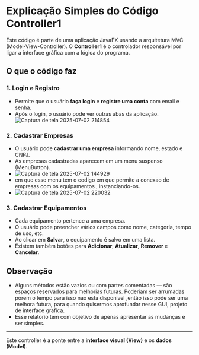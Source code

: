 
# Explicação Simples do Código Controller1

Este código é parte de uma aplicação JavaFX usando a arquitetura MVC (Model-View-Controller).
O **Controller1** é o controlador responsável por ligar a interface gráfica com a lógica do programa.

## O que o código faz

### 1. **Login e Registro**
- Permite que o usuário **faça login** e **registre uma conta** com email e senha.
- Após o login, o usuário pode ver outras abas da aplicação.
![Captura de tela 2025-07-02 214854](https://github.com/user-attachments/assets/3bac70a6-66c2-43b6-a5e5-4d4f42404ba5)

### 2. **Cadastrar Empresas**

- O usuário pode **cadastrar uma empresa** informando nome, estado e CNPJ.
- As empresas cadastradas aparecem em um menu suspenso (MenuButton).
- ![Captura de tela 2025-07-02 144929](https://github.com/user-attachments/assets/fb8ba84e-b9eb-4f7f-9943-89e2a0202809)
- em que esse menu tem o codigo em que permite a conexao de empresas com os equipamentos , instanciando-os.
- ![Captura de tela 2025-07-02 220032](https://github.com/user-attachments/assets/075b55f0-76f8-4020-89af-2e52168a2e79)


### 3. **Cadastrar Equipamentos**
- Cada equipamento pertence a uma empresa.
- O usuário pode preencher vários campos como nome, categoria, tempo de uso, etc.
- Ao clicar em **Salvar**, o equipamento é salvo em uma lista.
- Existem também botões para **Adicionar**, **Atualizar**, **Remover** e **Cancelar**.

## Observação
- Alguns métodos estão vazios ou com partes comentadas — são espaços reservados para melhorias futuras. Poderiam ser arrumadas pórem o tempo para isso nao esta disponivel ,então isso pode ser uma melhora futura, para quando quisermos aprofundar nesse GUI,  projeto de interface grafica.
- Esse relatorio tem com objetivo de apenas apresentar as mudanças e ser simples.
---

Este controller é a ponte entre a **interface visual (View)** e os **dados (Model)**.
